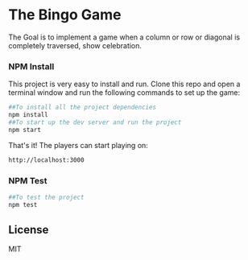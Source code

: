 # The Bingo Game

The Goal is to implement a game when a column or row or diagonal is completely traversed, show celebration.

### NPM Install
This project is very easy to install and run.
Clone this repo and open a terminal window and run the following commands to set up the game:

```sh
##To install all the project dependencies
npm install
##To start up the dev server and run the project
npm start
```

That's it! The players can start playing on:
```sh
http://localhost:3000
```


### NPM Test

```sh
##To test the project
npm test
```

License
----

MIT
